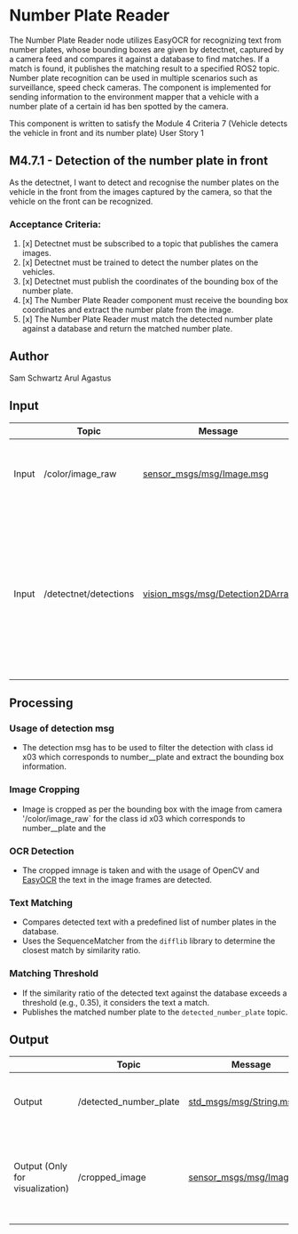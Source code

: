 #  Number Plate Reader

The Number Plate Reader node utilizes EasyOCR for recognizing text from number plates, whose bounding boxes are given by detectnet, captured by a camera feed and compares it against a database to find matches. If a match is found, it publishes the matching result to a specified ROS2 topic. Number plate recognition can be used in multiple scenarios such as surveillance, speed check cameras. The component is implemented for sending information to the environment mapper that a vehicle with a number plate of a certain id has ben spotted by the camera. 

This component is written to satisfy the Module 4 Criteria 7 (Vehicle detects the vehicle in front and its number plate) User Story 1

## M4.7.1 - Detection of the number plate in front
As the detectnet, I want to detect and recognise the number plates on the vehicle in the front from the images captured by the camera, so that the vehicle on the front can be recognized.

### Acceptance Criteria:
1. [x] Detectnet must be subscribed to a topic that publishes the camera images.
2. [x] Detectnet must be trained to detect the number plates on the vehicles.
3. [x] Detectnet must publish the coordinates of the bounding box of the number plate.
4. [x] The Number Plate Reader component must receive the bounding box coordinates and extract the number plate from the image.
5. [x] The Number Plate Reader must match the detected number plate against a database and return the matched number plate.

## Author
Sam Schwartz Arul Agastus
## Input

|       | Topic | Message   | Description                               |
|-------|-------|-----------|-------------------------------------------|
| Input |/color/image_raw| [sensor_msgs/msg/Image.msg](https://github.com/ros2/common_interfaces/blob/rolling/sensor_msgs/msg/Image.msg)  | Image frames captured from a camera feed |
| Input |/detectnet/detections| [vision_msgs/msg/Detection2DArray](http://docs.ros.org/en/lunar/api/vision_msgs/html/msg/Detection2D.html)  | Detection results from the detectnet model, which includes information on bounding boxes and the class of each detected object |

## Processing

### Usage of detection msg 
- The detection msg has to be used to filter the detection with class id x03 which corresponds to number__plate and extract the bounding box information.

### Image Cropping
- Image is cropped as per the bounding box with the image from camera '/color/image_raw` for the class id x03 which corresponds to number__plate and the 

### OCR Detection
- The cropped imnage is taken and with the usage of OpenCV and [EasyOCR](https://github.com/JaidedAI/EasyOCR) the text in the image frames are detected. 

### Text Matching
- Compares detected text with a predefined list of number plates in the database.
- Uses the SequenceMatcher from the `difflib` library to determine the closest match by similarity ratio.

### Matching Threshold
- If the similarity ratio of the detected text against the database exceeds a threshold (e.g., 0.35), it considers the text a match.
- Publishes the matched number plate to the `detected_number_plate` topic.

## Output

|        | Topic | Message | Description                     |
|--------|-------|---------|---------------------------------|
| Output |/detected_number_plate| [std_msgs/msg/String.msg](https://github.com/ros2/common_interfaces/blob/rolling/std_msgs/msg/String.msg) | Publishes the recognised number plate|
| Output (Only for visualization) |/cropped_image| [sensor_msgs/msg/Image.msg](https://github.com/ros2/common_interfaces/blob/rolling/sensor_msgs/msg/Image.msg)  | Images cropped to the number plate coordinates from Detection message|


